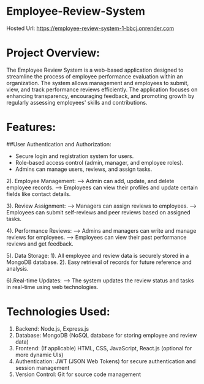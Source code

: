 # Employee-Review-System
Hosted Url: https://employee-review-system-1-bbcj.onrender.com

# Project Overview:
The Employee Review System is a web-based application designed to streamline the process of employee performance evaluation within an organization. The system allows management and employees to submit, view, and track performance reviews efficiently. The application focuses on enhancing transparency, encouraging feedback, and promoting growth by regularly assessing employees' skills and contributions.

# Features:
##User Authentication and Authorization:
+ Secure login and registration system for users.
+ Role-based access control (admin, manager, and employee roles).
+ Admins can manage users, reviews, and assign tasks.

2). Employee Management:
--> Admin can add, update, and delete employee records.
--> Employees can view their profiles and update certain fields like contact details.

3). Review Assignment:
--> Managers can assign reviews to employees.
--> Employees can submit self-reviews and peer reviews based on assigned tasks.

4). Performance Reviews:
--> Admins and managers can write and manage reviews for employees.
--> Employees can view their past performance reviews and get feedback.

5). Data Storage:
1). All employee and review data is securely stored in a MongoDB database.
2). Easy retrieval of records for future reference and analysis.

6).Real-time Updates:
--> The system updates the review status and tasks in real-time using web technologies.

# Technologies Used:
1. Backend: Node.js, Express.js
2. Database: MongoDB (NoSQL database for storing employee and review data)
3. Frontend: (If applicable) HTML, CSS, JavaScript, React.js (optional for more dynamic UIs)
4. Authentication: JWT (JSON Web Tokens) for secure authentication and session management
5. Version Control: Git for source code management
